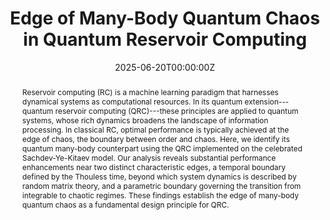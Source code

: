 ---
title: "Edge of Many-Body Quantum Chaos in Quantum Reservoir Computing"
authors:
- admin
- Yukitoshi Motome
date: "2025-06-20T00:00:00Z"
doi: "10.48550/arXiv.2506.17547"

# Schedule page publish date (NOT publication's date).
# publishDate: "2017-01-01T00:00:00Z"

# Publication type.
# Accepts a single type but formatted as a YAML list (for Hugo requirements).
# Enter a publication type from the CSL standard.
publication_types: ["preprint"]

# Publication name and optional abbreviated publication name.
publication: "arXiv"
publication_short: "arXiv:2506.17547"

abstract: Reservoir computing (RC) is a machine learning paradigm that harnesses dynamical systems as computational resources. In its quantum extension---quantum reservoir computing (QRC)---these principles are applied to quantum systems, whose rich dynamics broadens the landscape of information processing. In classical RC, optimal performance is typically achieved at the edge of chaos, the boundary between order and chaos. Here, we identify its quantum many-body counterpart using the QRC implemented on the celebrated Sachdev-Ye-Kitaev model. Our analysis reveals substantial performance enhancements near two distinct characteristic edges, a temporal boundary defined by the Thouless time, beyond which system dynamics is described by random matrix theory, and a parametric boundary governing the transition from integrable to chaotic regimes. These findings establish the edge of many-body quantum chaos as a fundamental design principle for QRC.

# Summary. An optional shortened abstract.
#summary: Lorem ipsum dolor sit amet, consectetur adipiscing elit. Duis posuere tellus ac convallis placerat. Proin tincidunt magna sed ex sollicitudin condimentum.

tags:
- Reservoir Computing
featured: false

# links:
# - name: ""
#   url: ""
url_pdf: https://arxiv.org/pdf/2506.17547
url_code: ''
url_dataset: ''
url_poster: ''
url_project: ''
url_slides: ''
url_source: ''
url_video: ''

# Featured image
# To use, add an image named `featured.jpg/png` to your page's folder. 
image:
  caption: ''
  focal_point: ""
  preview_only: false

# Associated Projects (optional).
#   Associate this publication with one or more of your projects.
#   Simply enter your project's folder or file name without extension.
#   E.g. `internal-project` references `content/project/internal-project/index.md`.
#   Otherwise, set `projects: []`.
projects: []

# Slides (optional).
#   Associate this publication with Markdown slides.
#   Simply enter your slide deck's filename without extension.
#   E.g. `slides: "example"` references `content/slides/example/index.md`.
#   Otherwise, set `slides: ""`.

# slides: example
---